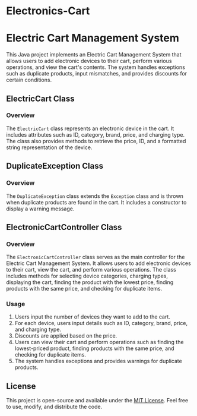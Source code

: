 # Electronics-Cart
# Electric Cart Management System

This Java project implements an Electric Cart Management System that allows users to add electronic devices to their cart, perform various operations, and view the cart's contents. The system handles exceptions such as duplicate products, input mismatches, and provides discounts for certain conditions.

## ElectricCart Class

### Overview
The `ElectricCart` class represents an electronic device in the cart. It includes attributes such as ID, category, brand, price, and charging type. The class also provides methods to retrieve the price, ID, and a formatted string representation of the device.

## DuplicateException Class

### Overview
The `DuplicateException` class extends the `Exception` class and is thrown when duplicate products are found in the cart. It includes a constructor to display a warning message.

## ElectronicCartController Class

### Overview
The `ElectronicCartController` class serves as the main controller for the Electric Cart Management System. It allows users to add electronic devices to their cart, view the cart, and perform various operations. The class includes methods for selecting device categories, charging types, displaying the cart, finding the product with the lowest price, finding products with the same price, and checking for duplicate items.

### Usage
1. Users input the number of devices they want to add to the cart.
2. For each device, users input details such as ID, category, brand, price, and charging type.
3. Discounts are applied based on the price.
4. Users can view their cart and perform operations such as finding the lowest-priced product, finding products with the same price, and checking for duplicate items.
5. The system handles exceptions and provides warnings for duplicate products.

## License
This project is open-source and available under the [MIT License](LICENSE). Feel free to use, modify, and distribute the code.
